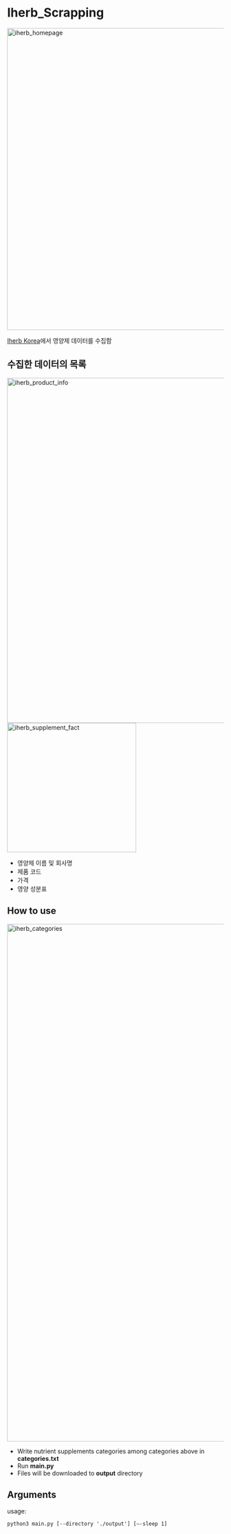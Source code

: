 # Iherb_Scrapping


<img width="700" alt="iherb_homepage" src="https://user-images.githubusercontent.com/64734692/163292271-9390f315-f50c-490d-828c-8078e4f80006.png"
     title="iherb homepage">
<br>

[Iherb Korea](https://kr.iherb.com/)에서 영양제 데이터를 수집함

## 수집한 데이터의 목록
<img width="800" alt="iherb_product_info" src="https://user-images.githubusercontent.com/64734692/163292633-300cbb4a-3196-4a92-9f04-d157979b124f.png">  
<br>
<img width="300" alt="iherb_supplement_fact" src="https://user-images.githubusercontent.com/64734692/163292706-377fb4d7-6805-47c9-b9ed-2bf4743bbed1.png">
<br>

- 영양제 이름 및 회사명
- 제품 코드
- 가격
- 영양 성분표

## How to use
<img width="1200" alt="iherb_categories" src="https://user-images.githubusercontent.com/64734692/163292967-b86b36df-e57a-43ee-aa9c-f1396b771f87.png">
<br>

- Write nutrient supplements categories among categories above in **categories.txt**
- Run **main.py**
- Files will be downloaded to **output** directory

## Arguments
usage:
```text
python3 main.py [--directory './output'] [—-sleep 1]
```
